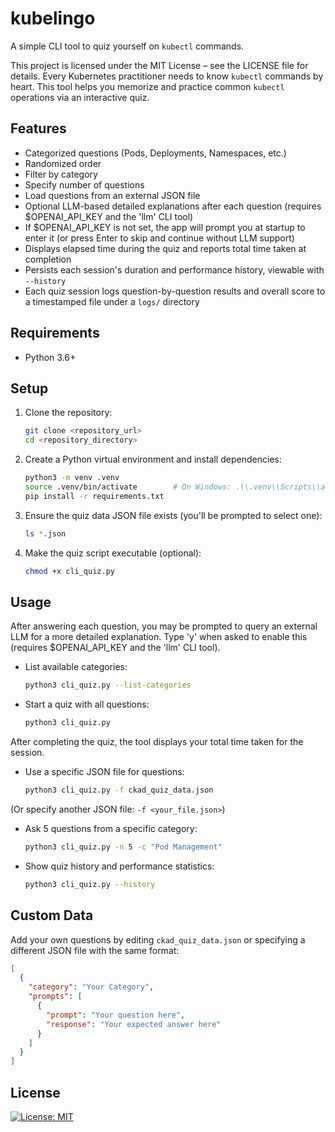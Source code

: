  # kubelingo
A simple CLI tool to quiz yourself on `kubectl` commands.  


This project is licensed under the MIT License – see the LICENSE file for details.
 Every Kubernetes practitioner needs to know `kubectl` commands by heart. This tool helps you memorize and practice common `kubectl` operations via an interactive quiz.

 ## Features

 - Categorized questions (Pods, Deployments, Namespaces, etc.)
 - Randomized order
 - Filter by category
 - Specify number of questions
 - Load questions from an external JSON file
 - Optional LLM-based detailed explanations after each question (requires $OPENAI_API_KEY and the 'llm' CLI tool)
 - If $OPENAI_API_KEY is not set, the app will prompt you at startup to enter it (or press Enter to skip and continue without LLM support)
 - Displays elapsed time during the quiz and reports total time taken at completion
 - Persists each session's duration and performance history, viewable with `--history`
 - Each quiz session logs question-by-question results and overall score to a timestamped file under a `logs/` directory

 ## Requirements

 - Python 3.6+

 ## Setup

 1. Clone the repository:

    ```bash
    git clone <repository_url>
    cd <repository_directory>
    ```

 2. Create a Python virtual environment and install dependencies:

    ```bash
    python3 -m venv .venv
    source .venv/bin/activate        # On Windows: .\\.venv\\Scripts\\activate
    pip install -r requirements.txt
    ```

 3. Ensure the quiz data JSON file exists (you'll be prompted to select one):

    ```bash
    ls *.json
    ```

 4. Make the quiz script executable (optional):

    ```bash
    chmod +x cli_quiz.py
    ```

 ## Usage
 After answering each question, you may be prompted to query an external LLM for a more detailed explanation. Type 'y' when asked to enable this (requires $OPENAI_API_KEY and the 'llm' CLI tool).

 - List available categories:

   ```bash
   python3 cli_quiz.py --list-categories
   ```

 - Start a quiz with all questions:

   ```bash
   python3 cli_quiz.py
   ```

After completing the quiz, the tool displays your total time taken for the session.

 
 - Use a specific JSON file for questions:

   ```bash
   python3 cli_quiz.py -f ckad_quiz_data.json
   ```
  (Or specify another JSON file: `-f <your_file.json>`)

 - Ask 5 questions from a specific category:

   ```bash
   python3 cli_quiz.py -n 5 -c "Pod Management"
   ```
  
 - Show quiz history and performance statistics:

   ```bash
   python3 cli_quiz.py --history
   ```

 ## Custom Data

 Add your own questions by editing `ckad_quiz_data.json` or specifying a different JSON file with the same format:

 ```json
 [
   {
     "category": "Your Category",
     "prompts": [
       {
         "prompt": "Your question here",
         "response": "Your expected answer here"
       }
     ]
   }
 ]
 ```

 ## License

[![License: MIT](https://img.shields.io/badge/License-MIT-yellow.svg)](LICENSE)
